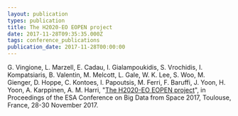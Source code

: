 ```yaml
---
layout: publication
types: publication
title: The H2020-EO EOPEN project
date: 2017-11-28T09:35:35.000Z
tags: conference_publications
publication_date: 2017-11-28T00:00:00
---
```

G. Vingione, L. Marzell, E. Cadau, I. Gialampoukidis, S. Vrochidis, I. Kompatsiaris, B. Valentin, M. Melcott, L. Gale, W. K. Lee, S. Woo, M. Gienger, D. Hoppe, C. Kontoes, I. Papoutsis, M. Ferri, F. Baruffi, J. Yoon, H. Yoon, A. Karppinen, A. M. Harri, "[The H2020-EO EOPEN project](https://zenodo.org/record/2546540#.X2B-FcBS9PY)", in Proceedings of the ESA Conference on Big Data from Space 2017, Toulouse, France, 28-30 November 2017. 